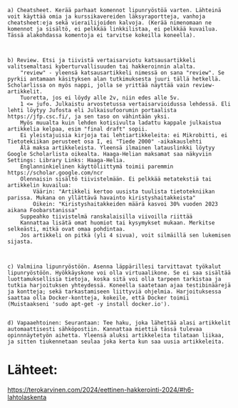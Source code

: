 



    a) Cheatsheet. Kerää parhaat komennot lipunryöstöä varten. Lähteinä voit käyttää omia ja kurssikavereiden läksyraportteja, vanhoja cheatsheet:eja sekä vierailijoiden kalvoja. (Kerää nimenomaan ne komennot ja sisältö, ei pelkkää linkkilistaa, ei pelkkää kuvailua. Tässä alakohdassa komentoja ei tarvitse kokeilla koneella).


    
    b) Review. Etsi ja tiivistä vertaisarviotu katsausartikkeli valitsemaltasi kyberturvallisuuden tai hakkeroinnin alalta.
        "review" - yleensä katsausartikkeli nimessä on sana "review". Se pyrkii antamaan käsityksen alan tutkimuksesta juuri tällä hetkellä. Scholarlissa on myös nappi, jolla se yrittää näyttää vain review-artikkelit.
        Tuoretta, jos ei löydy alle 2v, niin edes alle 5v.
        1 <= jufo. Julkaistu arvostetussa vertaisarvioidussa lehdessä. Eli lehti löytyy Jufosta eli Julkaisufoorumin portaalista https://jfp.csc.fi/, ja sen taso on vähintään yksi.
        Myös muualta kuin lehden kotisivulta ladattu kappale julkaistua artikkelia kelpaa, esim "final draft" sopii.
        Ei yleistajuisia kirjoja tai lehtiartikkeleita: ei Mikrobitti, ei Tietotekiikan perusteet osa I, ei "Tiede 2000" -aikakauslehti
        Älä maksa artikkeleista. Yleensä ilmainen latauslinkki löytyy Google Scholarlista oikealta. Haaga-Helian maksamat saa näkyviin Settings: Library Links: Haaga-Helia.
        Englanninkielinen käyttöliittymä toimii paremmin https://scholar.google.com/ncr
        Olennaisin sisältö tiivistelmään. Ei pelkkää metatekstiä tai artikkelin kuvailua:
            Väärin: "Artikkeli kertoo uusista tuulista tietotekniikan parissa. Mukana on yllättävä havainto kiristyshaitakkeista"
            Oikein: "Kiristyshaitakkeiden määrä kasvoi 30% vuoden 2023 aikana Foobarstanissa"
        Suppeahko tiivistelmä ranskalaisilla viivoilla riittää
        Kannattaa lisätä omat huomiot tai kysymykset mukaan. Merkitse selkeästi, mitkä ovat omaa pohdintaa.
        Jos artikkeli on pitkä (yli 4 sivua), voit silmäillä sen lukemisen sijasta.


        
    c) Valmiina lipunryöstöön. Asenna läppärillesi tarvittavat työkalut lipunryöstöön. Hyökkäyskone voi olla virtuaalikone. Se ei saa sisältää luottamuksellisia tietoja, koska sitä voi olla tarpeen tarkistaa ja tutkia harjoituksen yhteydessä. Koneella saatetaan ajaa testibinäärejä ja kontteja; sekä tarkastamiseen liittyviä ohjelmia. Harjoituksessa saattaa olla Docker-kontteja, kokeile, että Docker toimii (Muistaakseni 'sudo apt-get -y install docker.io').

    
    d) Vapaaehtoinen: Seurantaan: Tee haku, joka lähettää alasi artikkelit automaattisesti sähköpostiin. Kannattaa miettiä tässä tulevaa opinnnäytetyön aihetta. Yleensä aluksi artikkeleita tilataan liikaa, ja sitten tiukennetaan seulaa joka kerta kun saa uusia artikkeleita.

    
  









# Lähteet: 
https://terokarvinen.com/2024/eettinen-hakkerointi-2024/#h6-lahtolaskenta
